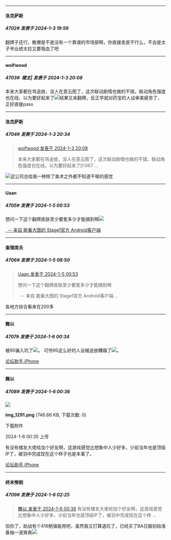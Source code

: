 
*****

####  洛克萨斯  
##### 4702#       发表于 2024-1-3 19:56

翻牌子还行，散爆是不是没有一个靠谱的市场部啊，你直接卖皮不行么，不会是太子爷业绩太拉又要吸血了吧


*****

####  wolfwood  
##### 4703#         楼主| 发表于 2024-1-3 20:08

本来大家都在骂追放，没人在意云图了，这次联动剧情也做的不错，联动角色强度也在线，以为要好起来了<img src="https://static.saraba1st.com/image/smiley/face2017/067.png" referrerpolicy="no-referrer">结果又来翻牌，反正早就对药宝的人设审美疲劳了，正好直接pass


*****

####  洛克萨斯  
##### 4704#       发表于 2024-1-3 20:34

<blockquote><a href="httphttps://bbs.saraba1st.com/2b/forum.php?mod=redirect&amp;goto=findpost&amp;pid=63526537&amp;ptid=2015087" target="_blank">wolfwood 发表于 2024-1-3 20:08</a>

本来大家都在骂追放，没人在意云图了，这次联动剧情也做的不错，联动角色强度也在线，以为要好起来了[f:067 ...</blockquote>
<img src="https://static.saraba1st.com/image/smiley/face2017/053.png" referrerpolicy="no-referrer">这公司总给我一种除了美术之外都不知道干嘛的感觉


*****

####  Uaan  
##### 4705#       发表于 2024-1-5 00:53

想问一下这个翻牌皮肤至少要氪多少才能搞到啊<img src="https://static.saraba1st.com/image/smiley/face2017/025.png" referrerpolicy="no-referrer">

[  -- 来自 能看大图的 Stage1官方 Android客户端](https://www.coolapk.com/apk/140634)


*****

####  查理席夫  
##### 4706#       发表于 2024-1-5 08:50

<blockquote><a href="httphttps://bbs.saraba1st.com/2b/forum.php?mod=redirect&amp;goto=findpost&amp;pid=63538483&amp;ptid=2015087" target="_blank">Uaan 发表于 2024-1-5 00:53</a>

想问一下这个翻牌皮肤至少要氪多少才能搞到啊

  -- 来自 能看大图的 Stage1官方 Android客户端 ...</blockquote>
各地方综合看来在200多


*****

####  舞以  
##### 4707#       发表于 2024-1-6 00:34

被95骗入坑了<img src="https://static.saraba1st.com/image/smiley/face2017/212.png" referrerpolicy="no-referrer">。
可怜95这么好的人设被追放糟蹋了<img src="https://static.saraba1st.com/image/smiley/face2017/001.png" referrerpolicy="no-referrer">。

[论坛助手,iPhone](https://bbs.saraba1st.com/2b/forum.php?mod=viewthread&amp;tid=2029836)

*****

####  舞以  
##### 4708#       发表于 2024-1-6 00:36

<img src="https://img.saraba1st.com/forum/202401/06/003523u8es60ttteexe486.png" referrerpolicy="no-referrer">

<strong>img_1291.png</strong> (746.66 KB, 下载次数: 0)

下载附件

2024-1-6 00:35 上传

有没有楼友大佬给加个好友啊，这游戏感觉比想象中人少好多，少前当年也是顶级IP了，被羽中完成现在这个样子也是本事了。

[论坛助手,iPhone](https://bbs.saraba1st.com/2b/forum.php?mod=viewthread&amp;tid=2029836)


*****

####  终末惨剧  
##### 4709#       发表于 2024-1-6 02:25

<blockquote><a href="httphttps://bbs.saraba1st.com/2b/forum.php?mod=redirect&amp;goto=findpost&amp;pid=63548663&amp;ptid=2015087" target="_blank">舞以 发表于 2024-1-6 00:36</a>
有没有楼友大佬给加个好友啊，这游戏感觉比想象中人少好多，少前当年也是顶级IP了，被羽中完成现在这个样 ...</blockquote>
加你了，助战有个416勉强能用吧，虽然我又打算退坑了，已经买了BA日服初始准备抽一波爽爽<img src="https://static.saraba1st.com/image/smiley/face2017/037.png" referrerpolicy="no-referrer">

